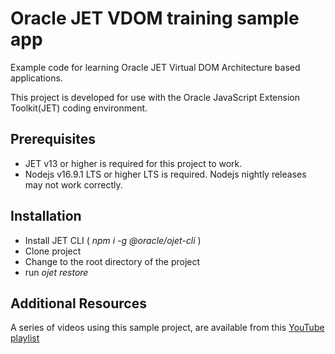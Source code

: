 # Oracle JET VDOM training sample app
Example code for learning Oracle JET Virtual DOM Architecture based applications.

This project is developed for use with the Oracle JavaScript Extension Toolkit(JET) coding environment.

## Prerequisites
  * JET v13 or higher is required for this project to work.
  * Nodejs v16.9.1 LTS or higher LTS is required.  Nodejs nightly releases may not work correctly. 

## Installation

* Install JET CLI ( *npm i -g @oracle/ojet-cli* )
* Clone project
* Change to the root directory of the project
* run *ojet restore*


## Additional Resources
A series of videos using this sample project, are available from this [YouTube playlist](https://www.youtube.com/playlist?list=PLnADbF0cZL0DiIzNQmRJJ950mStthbpbR)
